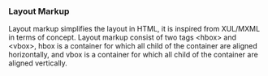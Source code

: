 ### Layout Markup

Layout markup simplifies the layout in HTML, it is inspired from XUL/MXML in terms of concept. Layout markup consist of two
tags &lt;hbox&gt; and &lt;vbox&gt;, hbox is a container for which all child of the container are aligned horizontally, and vbox is a container
for which all child of the container are aligned vertically. 



